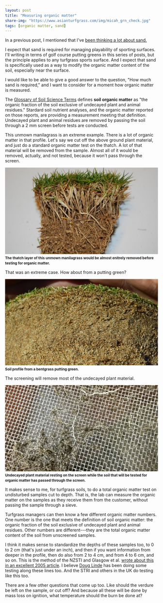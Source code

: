 ```yaml
---
layout: post
title: "Measuring organic matter"
share-img: "https://www.asianturfgrass.com/img/micah_grn_check.jpg"
tags: [organic matter, sand]
---
```


In a previous post, I mentioned that I've [been thinking a lot about sand.](https://www.asianturfgrass.com/2019-06-09-thinking-about-sand/)

I expect that sand is required for managing playability of sporting surfaces. I'll writing in terms of golf course putting greens in this series of posts, but the principle applies to any turfgrass sports surface. And I expect that sand is specifically used as a way to modify the organic matter content of the soil, especially near the surface.

I would like to be able to give a good answer to the question, "How much sand is required," and I want to consider for a moment how organic matter is measured.

The [Glossary of Soil Science Terms](https://www.soils.org/publications/soils-glossary) defines **soil organic matter** as "the organic fraction of the soil exclusive of undecayed plant and animal residues." Stardard soil nutrient analyses, and the organic matter reported on those reports, are providing a measurement meeting that definition. Undecayed plant and animal residues are removed by passing the soil through a 2 mm screen before tests are conducted.

This unmown manilagrass is an extreme example. There is a lot of organic matter in that profile. Let's say we cut off the above ground plant material, and just do a standard organic matter test on the thatch. A lot of that material will be removed from the sample. Almost all of it would be removed, actually, and not tested, because it won't pass through the screen.

![grass with a lot of undecayed organic matter](/img/wana_om.jpg)
<small><strong>The thatch layer of this unmown manilagrass would be almost enitrely removed before testing for organic matter.</strong></small>

That was an extreme case. How about from a putting green?

![a soil profile](/img/sand_profile_om.jpg)
<small><strong>Soil profile from a bentgrass putting green.</strong></small>

The screening will remove most of the undecayed plant material.

![organic matter screened from a soil sample](/img/screen_om.jpg)
<small><strong>Undecayed plant material resting on the screen while the soil that will be tested for organic matter has passed through the screen. </strong></small>

It makes sense to me, for turfgrass soils, to do a total organic matter test on undisturbed samples cut to depth. That is, the lab can measure the organic matter on the samples as they receive them from the customer, without passing the sample through a sieve.

Turfgrass managers can then know a few different organic matter numbers. One number is the one that meets the definition of soil organic matter: the organic fraction of the soil exclusive of undecayed plant and animal residues. Other numbers are different---they are the total organic matter content of the soil from unscreened samples.

I think it makes sense to standardize the depths of these samples too, to 0 to 2 cm (that's just under an inch), and then if you want information from deeper in the profile, then do also from 2 to 4 cm, and from 4 to 6 cm, and so on. This is the method of the NZSTI and Glasgow et al. [wrote about this in an excellent 2005 article](http://tic.msu.edu/tgif/flink?recno=106346). I believe [Doug Linde](https://www.delval.edu/academics/faculty-directory/douglas-linde) has been doing some testing along these lines too. And the STRI and others in the UK do testing like this too. 

There are a few other questions that come up too. Like should the verdure be left on the sample, or cut off? And because all these will be done by mass loss on ignition, what temperature should the burn be done at?



